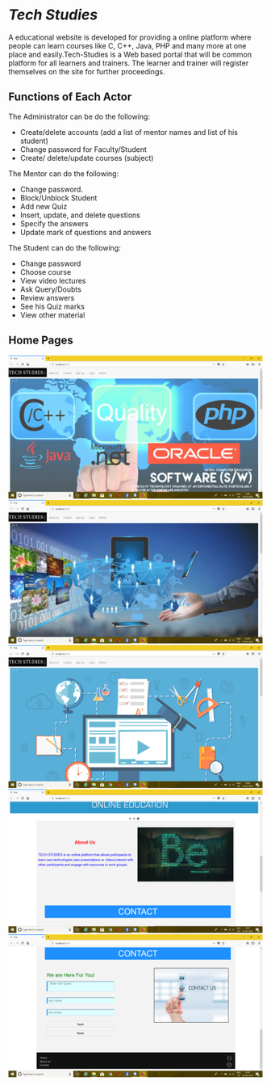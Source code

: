 # *Tech Studies*
A educational website is developed for providing a online platform where people can learn courses like C, C++, Java,
PHP and many more at one place and easily.Tech-Studies is a Web based portal that will be common platform for all learners and trainers. The learner and trainer will register themselves on the site for further proceedings.

## Functions of Each Actor 

The Administrator can be do the following:
*	Create/delete accounts (add a list of mentor names and list of his student)
*	Change password for Faculty/Student
*	Create/ delete/update courses (subject)

The Mentor can  do the following:
*	Change password.
*	Block/Unblock Student
*	Add new Quiz
*	Insert, update, and delete questions
*	Specify the answers
*	Update mark of questions and answers

The Student can  do the following:
*	Change password
*	Choose course
*	View video lectures
*	Ask Query/Doubts
*	Review answers
*	See his Quiz marks
*	View other material

## Home Pages

![img](/project_images/Screenshot17.png)
![img](/project_images/Screenshot18.png)
![img](/project_images/Screenshot19.png)
![img](/project_images/Screenshot20.png)
![img](/project_images/Screenshot21.png)

